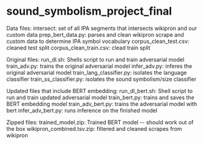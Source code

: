 # sound_symbolism_project_final

Data files: 
intersect: set of all IPA segments that intersects wikipron and our custom data
prep_bert_data.py: parses and clean wikipron scrape and custom data to determine IPA symbol vocabulary
corpus_clean_test.csv: cleaned test split
corpus_clean_train.csv: clead train split

Original files: 
run_dl.sh: Shells script to run and train adversarial model
train_adv.py: trains the original adversarial model
infer_adv.py: inferes the original adversarial model
train_lang_classifier.py: isolates the language classifier 
train_ss_classifier.py: isolates the sound symbolism/size classifier

Updated files that include BERT embedding: 
run_dl_bert.sh: Shell script to run and train updated adversarial model 
train_bert.py: trains and saves the BERT embedding model
train_adv_bert.py: trains the adversarial model with bert
infer_adv_bert.py: runs inference on the finished model

Zipped files: 
trained_model.zip: Trained BERT model -- should work out of the box
wikipron_combined.tsv.zip: filtered and cleaned scrapes from wikipron 